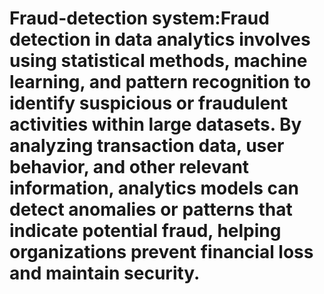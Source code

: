 # Fraud-detection system:Fraud detection in data analytics involves using statistical methods, machine learning, and pattern recognition to identify suspicious or fraudulent activities within large datasets. By analyzing transaction data, user behavior, and other relevant information, analytics models can detect anomalies or patterns that indicate potential fraud, helping organizations prevent financial loss and maintain security.
